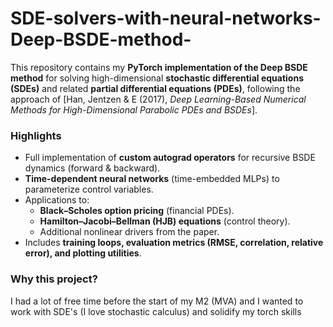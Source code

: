 # SDE-solvers-with-neural-networks-Deep-BSDE-method-
This repository contains my **PyTorch implementation of the Deep BSDE method** for solving high-dimensional **stochastic differential equations (SDEs)** and related **partial differential equations (PDEs)**, following the approach of [Han, Jentzen & E (2017), *Deep Learning-Based Numerical Methods for High-Dimensional Parabolic PDEs and BSDEs*].

### Highlights
- Full implementation of **custom autograd operators** for recursive BSDE dynamics (forward & backward).
- **Time-dependent neural networks** (time-embedded MLPs) to parameterize control variables.
- Applications to:
  - **Black–Scholes option pricing** (financial PDEs).
  - **Hamilton–Jacobi–Bellman (HJB) equations** (control theory).
  - Additional nonlinear drivers from the paper.
- Includes **training loops, evaluation metrics (RMSE, correlation, relative error), and plotting utilities**.

### Why this project?
I had a lot of free time before the start of my M2 (MVA) and I wanted to work with SDE's (I love stochastic calculus) and solidify my torch skills

